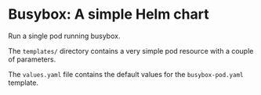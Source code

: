 # Busybox: A simple Helm chart

Run a single pod running busybox.

The `templates/` directory contains a very simple pod resource with a
couple of parameters.

The `values.yaml` file contains the default values for the
`busybox-pod.yaml` template.
